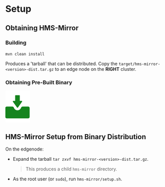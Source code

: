 # Setup

## Obtaining HMS-Mirror

### Building

`mvn clean install`

Produces a 'tarball' that can be distributed.  Copy the `target/hms-mirror-<version>-dist.tar.gz` to an edge node on the **RIGHT** cluster.

### Obtaining Pre-Built Binary

[![Download the LATEST Binary](./images/download.png)](https://github.com/dstreev/hms-mirror/releases)

## HMS-Mirror Setup from Binary Distribution

On the edgenode:
- Expand the tarball `tar zxvf hms-mirror-<version>-dist.tar.gz`.  
  > This produces a child `hms-mirror` directory.
- As the root user (or `sudo`), run `hms-mirror/setup.sh`.


